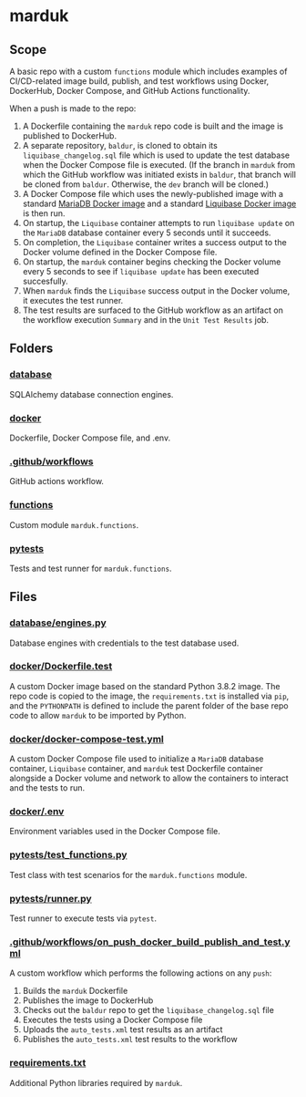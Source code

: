 # marduk

## Scope
A basic repo with a custom `functions` module which includes examples
of CI/CD-related image build, publish, and test workflows using Docker,
DockerHub, Docker Compose, and GitHub Actions functionality.

When a push is made to the repo:
1. A Dockerfile containing the `marduk` repo code is built and the image
is published to DockerHub.
1. A separate repository, `baldur`, is cloned to obtain its
`liquibase_changelog.sql` file which is used to update the test database
when the Docker Compose file is executed. (If the branch in `marduk`
from which the GitHub workflow was initiated exists in `baldur`, that
branch will be cloned from `baldur`. Otherwise, the `dev` branch will be
cloned.)
1. A Docker Compose file which uses the newly-published image with a
standard [MariaDB Docker image](https://hub.docker.com/_/mariadb) and
a standard [Liquibase Docker image](https://hub.docker.com/r/liquibase/liquibase)
is then run.
1. On startup, the `Liquibase` container attempts to run `liquibase update`
on the `MariaDB` database container every 5 seconds until it succeeds.
1. On completion, the `Liquibase` container writes a success output
to the Docker volume defined in the Docker Compose file.
1. On startup, the `marduk` container begins checking the Docker
volume every 5 seconds to see if `liquibase update` has been executed
succesfully.
1. When `marduk` finds the `Liquibase` success output in the Docker
volume, it executes the test runner.
1. The test results are surfaced to the GitHub workflow as an artifact
on the workflow execution `Summary` and in the `Unit Test Results` job.


## Folders

### [database](database)
SQLAlchemy database connection engines.

### [docker](docker)
Dockerfile, Docker Compose file, and .env.

### [.github/workflows](.github/workflows)
GitHub actions workflow.

### [functions](functions)
Custom module `marduk.functions`.

### [pytests](pytests)
Tests and test runner for `marduk.functions`.


## Files

### [database/engines.py](database/engines.py)
Database engines with credentials to the test database used.

### [docker/Dockerfile.test](docker/Dockerfile.test)
A custom Docker image based on the standard Python 3.8.2 image. The repo
code is copied to the image, the `requirements.txt` is installed via
`pip`, and the `PYTHONPATH` is defined to include the parent folder of
the base repo code to allow `marduk` to be imported by Python.

### [docker/docker-compose-test.yml](docker/docker-compose-test.yml)
A custom Docker Compose file used to initialize a `MariaDB` database
container, `Liquibase` container,  and `marduk` test Dockerfile
container alongside a Docker volume and network to allow the containers
to interact and the tests to run.

### [docker/.env](docker/.env)
Environment variables used in the Docker Compose file.

### [pytests/test_functions.py](pytests/test_functions.py)
Test class with test scenarios for the `marduk.functions` module.

### [pytests/runner.py](pytests/runner.py)
Test runner to execute tests via `pytest`.

### [.github/workflows/on_push_docker_build_publish_and_test.yml](.github/workflows/on_push_docker_build_publish_and_test.yml)
A custom workflow which performs the following actions on any `push`:
1. Builds the `marduk` Dockerfile
1. Publishes the image to DockerHub
1. Checks out the `baldur` repo to get the `liquibase_changelog.sql` file
1. Executes the tests using a Docker Compose file
1. Uploads the `auto_tests.xml` test results as an artifact
1. Publishes the `auto_tests.xml` test results to the workflow

### [requirements.txt](requirements.txt)
Additional Python libraries required by `marduk`.
